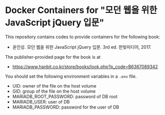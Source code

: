# Docker Containers for "모던 웹을 위한 JavaScript jQuery 입문"
This repository contains codes to provide containers for the following book:
* 윤인성. 모던 웹을 위한 JavaScript jQuery 입문. 3rd ed. 한빛미디어, 2017. 

The publisher-provided page for the book is at
* https://www.hanbit.co.kr/store/books/look.php?p_code=B6367089342

You should set the following environment variables in a `.env` file.

* UID: owner of the file on the host volume
* GID: group of the file on the host volume
* MARIADB_ROOT_PASSWORD: password of DB root
* MARIADB_USER: user of DB
* MARIADB_PASSWORD: password for the user of DB
